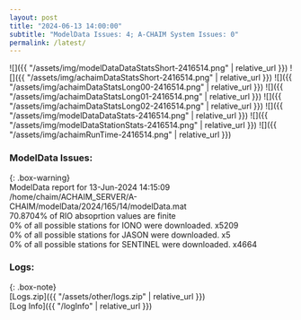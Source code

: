 ```yaml
---
layout: post
title: "2024-06-13 14:00:00"
subtitle: "ModelData Issues: 4; A-CHAIM System Issues: 0"
permalink: /latest/
---
```


![]({{ "/assets/img/modelDataDataStatsShort-2416514.png" | relative_url }})
![]({{ "/assets/img/achaimDataStatsShort-2416514.png" | relative_url }})
![]({{ "/assets/img/achaimDataStatsLong00-2416514.png" | relative_url }})
![]({{ "/assets/img/achaimDataStatsLong01-2416514.png" | relative_url }})
![]({{ "/assets/img/achaimDataStatsLong02-2416514.png" | relative_url }})
![]({{ "/assets/img/modelDataDataStats-2416514.png" | relative_url }})
![]({{ "/assets/img/modelDataStationStats-2416514.png" | relative_url }})
![]({{ "/assets/img/achaimRunTime-2416514.png" | relative_url }})


### ModelData Issues:  
  
{: .box-warning}  
 ModelData report for 13-Jun-2024 14:15:09   
 /home/chaim/ACHAIM_SERVER/A-CHAIM/modelData/2024/165/14/modelData.mat   
 70.8704% of RIO absoprtion values are finite   
 0% of all possible stations for IONO were downloaded. x5209   
 0% of all possible stations for JASON were downloaded. x5   
 0% of all possible stations for SENTINEL were downloaded. x4664   
  


### Logs:  
  
{: .box-note}  
[Logs.zip]({{ "/assets/other/logs.zip" | relative_url }})  
[Log Info]({{ "/logInfo" | relative_url }})  
